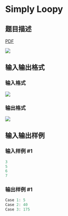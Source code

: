 # Simply Loopy

## 题目描述

[problemUrl]: https://uva.onlinejudge.org/index.php?option=com_onlinejudge&Itemid=8&category=441&page=show_problem&problem=4021

[PDF](https://uva.onlinejudge.org/external/125/p12576.pdf)

![](https://cdn.luogu.com.cn/upload/vjudge_pic/UVA12576/a96ce8b1be234e76c59974c22d205b9869f9d1d4.png)

## 输入输出格式

### 输入格式

![](https://cdn.luogu.com.cn/upload/vjudge_pic/UVA12576/ad64f20bf520296e31c8920c8b37fb89d90e2bc4.png)

### 输出格式

![](https://cdn.luogu.com.cn/upload/vjudge_pic/UVA12576/044d14b65e5c116272fde756538d7829a75aabed.png)

## 输入输出样例

### 输入样例 #1

```cpp
3
5
6
7
```


### 输出样例 #1

```cpp
Case 1: 5
Case 2: 40
Case 3: 175
```


